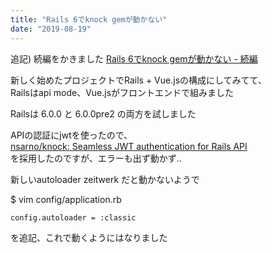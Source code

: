 ```yaml
---
title: "Rails 6でknock gemが動かない"
date: "2019-08-19"
---
```


追記) 続編をかきました [Rails 6でknock gemが動かない - 続編](https://blog.freks.jp/rails6-knock-2)

新しく始めたプロジェクトでRails + Vue.jsの構成にしてみてて、  
Railsはapi mode、Vue.jsがフロントエンドで組みました  

Railsは 6.0.0 と 6.0.0pre2 の両方を試しました  

APIの認証にjwtを使ったので、  
[nsarno/knock: Seamless JWT authentication for Rails API](https://github.com/nsarno/knock)  
を採用したのですが、エラーも出ず動かず..  

新しいautoloader zeitwerk だと動かないようで

$ vim config/application.rb

```
config.autoloader = :classic
```

を追記、これで動くようにはなりました